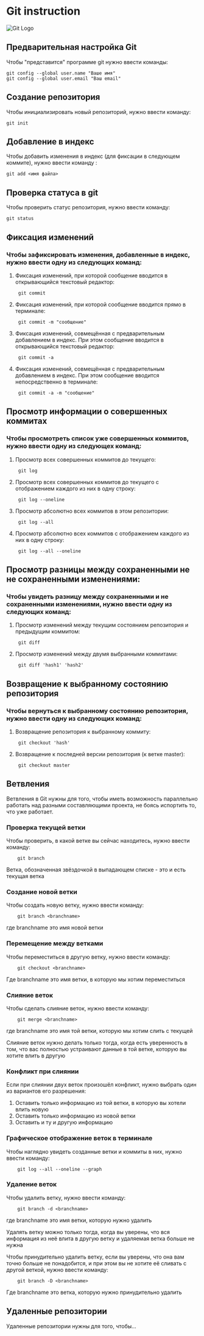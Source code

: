 # **Git instruction**
![Git Logo](git.png)

## Предварительная настройка Git

Чтобы "представится" программе git нужно ввести команды:

    git config --global user.name "Ваше имя"
    git config --global user.email "Ваш email"

## Создание репозитория

Чтобы инициализировать новый репозиторий, нужно ввести команду:

    git init

## Добавление в индекс

Чтобы добавить изменения в индекс (для фиксации в следующем коммите), нужно ввести команду :

    git add <имя файла>

## Проверка статуса в git

Чтобы проверить статус репозитория, нужно ввести команду:

    git status

## Фиксация изменений

### Чтобы зафиксировать изменения, добавленные в индекс, нужно ввести одну из следующих команд:

1. Фиксация изменений, при которой сообщение вводится в открывающийся текстовый редактор:

        git commit

2. Фиксация изменений, при которой сообщение вводится прямо в терминале:

        git commit -m "сообщение"

3. Фиксация изменений, совмещённая с предварительным добавлением в индекс. При этом сообщение вводится в открывающийся текстовый редактор:

        git commit -a

4. Фиксация изменений, совмещённая с предварительным добавлением в индекс. При этом сообщение вводится непосредственно в терминале:

        git commit -a -m "сообщение"

## Просмотр информации о совершенных коммитах

### Чтобы просмотреть список уже совершенных коммитов, нужно ввести одну из следующех команд:

1. Просмотр всех совершенных коммитов до текущего:

        git log

2. Просмотр всех совершенных коммитов до текущего с отображением каждого из них в одну строку:

        git log --oneline

3. Просмотр абсолютно всех коммитов в этом репозитории:

        git log --all

4. Просмотр абсолютно всех коммитов с отображением каждого из них в одну строку:

        git log --all --oneline

## Просмотр разницы между сохраненными не не сохраненными изменениями:

### Чтобы увидеть разницу между сохраненными и не сохраненными изменениями, нужно ввести одну из следующих команд:

1. Просмотр изменений между текущим состоянием репозитория и предыдущим коммитом:

        git diff

2. Просмотр изменений между двумя выбранными коммитами:

        git diff 'hash1' 'hash2'

## Возвращение к выбранному состоянию репозитория

### Чтобы вернуться к выбранному состоянию репозитория, нужно ввести одну из следующих команд:

1. Возвращение репозитория к выбранному коммиту:

        git checkout 'hash'

2. Возвращение к последней версии репозитория (к ветке master):

        git checkout master

## Ветвления

Ветвления в Git нужны для того, чтобы иметь возможность параллельно работать над разными составляющими проекта, не боясь испортить то, что уже работает.

### Проверка текущей ветки

Чтобы проверить, в какой ветке вы сейчас находитесь, нужно ввести команду:

        git branch

Ветка, обозначенная звёздочкой в выпадающем списке - это и есть текущая ветка

### Создание новой ветки

Чтобы создать новую ветку, нужно ввести команду:

        git branch <branchname>

где branchname это имя новой ветки

### Перемещение между ветками

Чтобы переместиться в другую ветку, нужно ввести команду:

        git checkout <branchname>

Где branchname это имя ветки, в которую мы хотим переместиться

### Слияние веток

Чтобы сделать слияние веток, нужно ввести команду:

        git merge <branchname>

где branchname это имя той ветки, которую мы хотим слить с текущей

Слияние веток нужно делать только тогда, когда есть уверенность в том, что вас полностью устраивают данные в той ветке, которую вы хотите влить в другую

### Конфликт при слиянии

Если при слиянии двух веток произошёл конфликт, нужно выбрать один из вариантов его разрешения:

1. Оставить только информацию из той ветки, в которую вы хотели влить новую
2. Оставить только информацию из новой ветки
3. Оставить и ту и другую информацию

### Графическое отображение веток в терминале

Чтобы наглядно увидеть созданные ветки и коммиты в них, нужно ввести команду:

        git log --all --oneline --graph


### Удаление веток

Чтобы удалить ветку, нужно ввести команду:

        git branch -d <branchname>

где branchname это имя ветки, которую нужно удалить

Удалять ветку можно только тогда, когда вы уверены, что вся информация из неё влита в другую ветку и удаляемая ветка больше не нужна

Чтобы принудительно удалить ветку, если вы уверены, что она вам точно больше не понадобится, и при этом вы не хотите её сливать с другой веткой, нужно ввести команду:

        git branch -D <branchname>

Где branchname это ветка, которую нужно принудительно удалить

## Удаленные репозитории

Удаленные репозитории нужны для того, чтобы...
